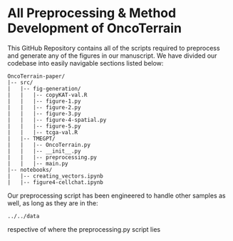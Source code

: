 # All Preprocessing & Method Development of OncoTerrain

This GitHub Repository contains all of the scripts required to preprocess and generate any of the figures in our manuscript. We have divided our codebase into easily navigable sections listed below:

```
OncoTerrain-paper/ 
|-- src/
|   |-- fig-generation/
|   |   |-- copyKAT-val.R
|   |   |-- figure-1.py
|   |   |-- figure-2.py
|   |   |-- figure-3.py
|   |   |-- figure-4-spatial.py
|   |   |-- figure-5.py
|   |   |-- tcga-val.R
|   |-- TMEGPT/
|   |   |-- OncoTerrain.py
|   |   |-- __init__.py
|   |   |-- preprocessing.py
|   |   |-- main.py
|-- notebooks/
|   |-- creating_vectors.ipynb
|   |-- figure4-cellchat.ipynb
```

Our preprocessing script has been engineered to handle other samples as well, as long as they are in the:

``` ../../data ```

respective of where the preprocessing.py script lies